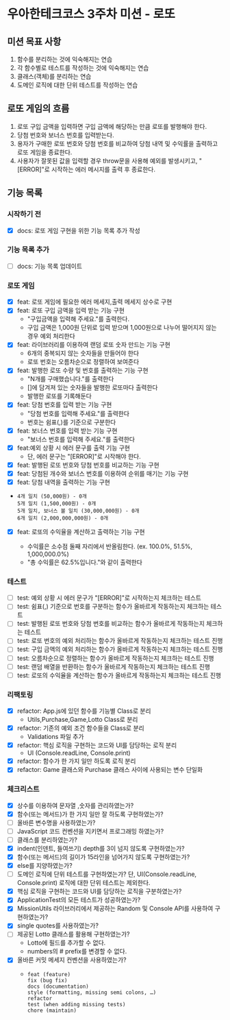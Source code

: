 # 우아한테크코스 3주차 미션 - 로또

## 미션 목표 사항

1. 함수를 분리하는 것에 익숙해지는 연습
2. 각 함수별로 테스트를 작성하는 것에 익숙해지는 연습
3. 클래스(객체)를 분리하는 연습
4. 도메인 로직에 대한 단위 테스트를 작성하는 연습

## 로또 게임의 흐름

1. 로또 구입 금액을 입력하면 구입 금액에 해당하는 만큼 로또를 발행해야 한다.
2. 당첨 번호와 보너스 번호를 입력받는다.
3. 용자가 구매한 로또 번호와 당첨 번호를 비교하여 당첨 내역 및 수익률을 출력하고 로또 게임을 종료한다.
4. 사용자가 잘못된 값을 입력할 경우 throw문을 사용해 예외를 발생시키고, "[ERROR]"로 시작하는 에러 메시지를 출력 후 종료한다.

## 기능 목록

### 시작하기 전

- [x] docs: 로또 게임 구현을 위한 기능 목록 추가 작성

### 기능 목록 추가

- [ ] docs: 기능 목록 업데이트

### 로또 게임

- [x] feat: 로또 게임에 필요한 에러 메세지,출력 메세지 상수로 구현
- [x] feat: 로또 구입 금액을 입력 받는 기능 구현
  - "구입금액을 입력해 주세요."를 출력한다.
  - 구입 금액은 1,000원 단위로 입력 받으며 1,000원으로 나누어 떨어지지 않는 경우 예외 처리한다
- [x] feat: 라이브러리를 이용하여 랜덤 로또 숫자 만드는 기능 구현
  - 6개의 중복되지 않는 숫자들을 만들어야 한다
  - 로또 번호는 오름차순으로 정렬하여 보여준다
- [x] feat: 발행한 로또 수량 및 번호를 출력하는 기능 구현
  - "N개를 구매했습니다."를 출력한다
  - []에 담겨져 있는 숫자들을 발행한 로또마다 출력한다
  - 발행한 로또를 기록해둔다
- [x] feat: 당첨 번호를 입력 받는 기능 구현
  - "당첨 번호를 입력해 주세요."를 출력한다
  - 번호는 쉼표(,)를 기준으로 구분한다
- [x] feat: 보너스 번호를 입력 받는 기능 구현
  - "보너스 번호를 입력해 주세요."를 출력한다
- [x] feat:예외 상황 시 에러 문구를 출력 기능 구현
  - 단, 에러 문구는 "[ERROR]"로 시작해야 한다.
- [x] feat: 발행된 로또 번호와 당첨 번호를 비교하는 기능 구현
- [x] feat: 당첨된 개수와 보너스 번호를 이용하여 순위를 매기는 기능 구현
- [x] feat: 당첨 내역을 출력하는 기능 구현

- ```3개 일치 (5,000원) - 1개
  4개 일치 (50,000원) - 0개
  5개 일치 (1,500,000원) - 0개
  5개 일치, 보너스 볼 일치 (30,000,000원) - 0개
  6개 일치 (2,000,000,000원) - 0개
  ```
- [x] feat: 로또의 수익율을 계산하고 출력하는 기능 구현

  - 수익률은 소수점 둘째 자리에서 반올림한다. (ex. 100.0%, 51.5%, 1,000,000.0%)
  - "총 수익률은 62.5%입니다."와 같이 출력한다

### 테스트

- [ ] test: 예외 상황 시 에러 문구가 "[ERROR]"로 시작하는지 체크하는 테스트
- [ ] test: 쉼표(,) 기준으로 번호를 구분하는 함수가 올바르게 작동하는지 체크하는 테스트
- [ ] test: 발행된 로또 번호와 당첨 번호를 비교하는 함수가 올바르게 작동하는지 체크하는 테스트
- [ ] test: 로또 번호의 예외 처리하는 함수가 올바르게 작동하는지 체크하는 테스트 진행
- [ ] test: 구입 금액의 예외 처리하는 함수가 올바르게 작동하는지 체크하는 테스트 진행
- [ ] test: 오름차순으로 정렬하는 함수가 올바르게 작동하는지 체크하는 테스트 진행
- [ ] test: 랜덤 배열을 반환하는 함수가 올바르게 작동하는지 체크하는 테스트 진행
- [ ] test: 로또의 수익율을 계산하는 함수가 올바르게 작동하는지 체크하는 테스트 진행

### 리팩토링

- [x] refactor: App.js에 있던 함수를 기능별 Class로 분리
  - Utils,Purchase,Game,Lotto Class로 분리
- [x] refactor: 기존의 예외 조건 함수들을 Class로 분리
  - Validations 파일 추가
- [x] refactor: 핵심 로직을 구현하는 코드와 UI를 담당하는 로직 분리
  - UI (Console.readLine, Console.print)
- [x] refactor: 함수가 한 가지 일만 하도록 로직 분리
- [x] refactor: Game 클래스와 Purchase 클래스 사이에 사용되는 변수 단일화

### 체크리스트

- [x] 상수를 이용하여 문자열 ,숫자를 관리하였는가?
- [x] 함수(또는 메서드)가 한 가지 일만 잘 하도록 구현하였는가?
- [ ] 올바른 변수명을 사용하였는가?
- [ ] JavaScript 코드 컨벤션을 지키면서 프로그래밍 하였는가?
- [ ] 클래스를 분리하였는가?
- [x] indent(인덴트, 들여쓰기) depth를 3이 넘지 않도록 구현하였는가?
- [x] 함수(또는 메서드)의 길이가 15라인을 넘어가지 않도록 구현하였는가?
- [x] else를 지양하였는가?
- [ ] 도메인 로직에 단위 테스트를 구현하였는가? 단, UI(Console.readLine, Console.print) 로직에 대한 단위 테스트는 제외한다.
- [x] 핵심 로직을 구현하는 코드와 UI를 담당하는 로직을 구분하였는가?
- [x] ApplicationTest의 모든 테스트가 성공하였는가?
- [x] MissionUtils 라이브러리에서 제공하는 Random 및 Console API를 사용하여 구현하였는가?
- [x] single quotes를 사용하였는가?
- [ ] 제공된 Lotto 클래스를 활용해 구현하였는가?
  - Lotto에 필드를 추가할 수 없다.
  - numbers의 # prefix를 변경할 수 없다.
- [x] 올바른 커밋 메세지 컨벤션을 사용하였는가?
  - ```
    feat (feature)
    fix (bug fix)
    docs (documentation)
    style (formatting, missing semi colons, …)
    refactor
    test (when adding missing tests)
    chore (maintain)
    ```
